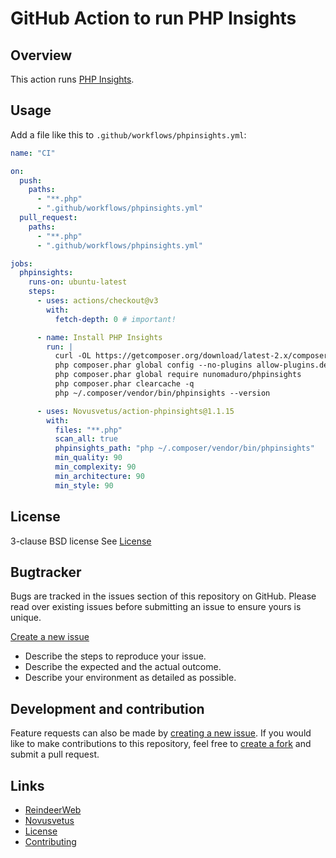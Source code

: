 # GitHub Action to run PHP Insights


## Overview

This action runs [PHP Insights](https://github.com/nunomaduro/phpinsights).


## Usage

Add a file like this to `.github/workflows/phpinsights.yml`:

```yml
name: "CI"

on:
  push:
    paths:
      - "**.php"
      - ".github/workflows/phpinsights.yml"
  pull_request:
    paths:
      - "**.php"
      - ".github/workflows/phpinsights.yml"

jobs:
  phpinsights:
    runs-on: ubuntu-latest
    steps:
      - uses: actions/checkout@v3
        with:
          fetch-depth: 0 # important!

      - name: Install PHP Insights
        run: |
          curl -OL https://getcomposer.org/download/latest-2.x/composer.phar
          php composer.phar global config --no-plugins allow-plugins.dealerdirect/phpcodesniffer-composer-installer true
          php composer.phar global require nunomaduro/phpinsights
          php composer.phar clearcache -q
          php ~/.composer/vendor/bin/phpinsights --version

      - uses: Novusvetus/action-phpinsights@1.1.15
        with:
          files: "**.php"
          scan_all: true
          phpinsights_path: "php ~/.composer/vendor/bin/phpinsights"
          min_quality: 90
          min_complexity: 90
          min_architecture: 90
          min_style: 90
```

## License ##
3-clause BSD license
See [License](LICENSE)


## Bugtracker ##
Bugs are tracked in the issues section of this repository on GitHub.
Please read over existing issues before submitting an issue to ensure yours is unique.

[Create a new issue](../../issues/new)
 - Describe the steps to reproduce your issue.
 - Describe the expected and the actual outcome.
 - Describe your environment as detailed as possible.


## Development and contribution ##
Feature requests can also be made by [creating a new issue](../../issues/new).
If you would like to make contributions to this repository, feel free to [create a fork](../../fork) and submit a pull request.


## Links ##
* [ReindeerWeb](https://www.reindeer-web.de)
* [Novusvetus](https://www.novusvetus.de)
* [License](./LICENSE)
* [Contributing](./CONTRIBUTING.md)

